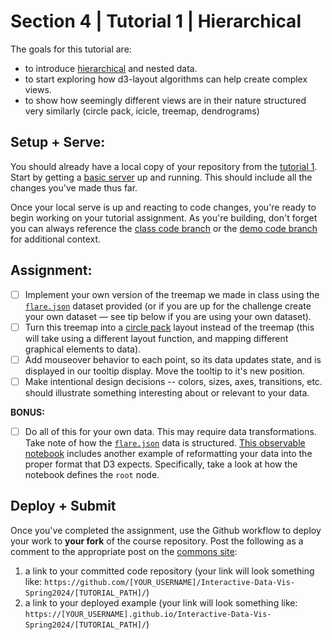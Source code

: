 # Section 4 | Tutorial 1 | Hierarchical

The goals for this tutorial are:

- to introduce [hierarchical](https://github.com/d3/d3-hierarchy) and nested data.
- to start exploring how d3-layout algorithms can help create complex views.
- to show how seemingly different views are in their nature structured very similarly (circle pack, icicle, treemap, dendrograms)

## Setup + Serve:

You should already have a local copy of your repository from the [tutorial 1](../1_1_getting_started/README.md). Start by getting a [basic server](../1_1_getting_started/3_BASIC_SERVER.md) up and running. This should include all the changes you've made thus far.

Once your local serve is up and reacting to code changes, you're ready to begin working on your tutorial assignment.
As you're building, don't forget you can always reference the [class code branch](https://github.com/InteractiveDataVis/Interactive-Data-Vis-Spring2024/tree/class/) or the [demo code branch](https://github.com/InteractiveDataVis/Interactive-Data-Vis-Spring2024/tree/demo/) for additional context.

## Assignment:

- [ ] Implement your own version of the treemap we made in class using the [`flare.json`](../data/flare.json) dataset provided (or if you are up for the challenge create your own dataset — see tip below if you are using your own dataset).
- [ ] Turn this treemap into a [circle pack](https://github.com/d3/d3-hierarchy#pack) layout instead of the treemap (this will take using a different layout function, and mapping different graphical elements to data).
- [ ] Add mouseover behavior to each point, so its data updates state, and is displayed in our tooltip display. Move the tooltip to it's new position.
- [ ] Make intentional design decisions -- colors, sizes, axes, transitions, etc. should illustrate something interesting about or relevant to your data.

**BONUS:**

- [ ] Do all of this for your own data. This may require data transformations. Take note of how the [`flare.json`](../data/flare.json) data is structured. [This observable notebook](https://observablehq.com/@mbostock/2019-h-1b-employers) includes another example of reformatting your data into the proper format that D3 expects. Specifically, take a look at how the notebook defines the `root` node.

## Deploy + Submit

Once you've completed the assignment, use the Github workflow to deploy your work to **your fork** of the course repository. Post the following as a comment to the appropriate post on the [commons site](https://data73200Spring2024.commons.gc.cuny.edu/):
1. a link to your committed code repository (your link will look something like: `https://github.com/[YOUR_USERNAME]/Interactive-Data-Vis-Spring2024/[TUTORIAL_PATH]/`)
2. a link to your deployed example (your link will look something like: `https://[YOUR_USERNAME].github.io/Interactive-Data-Vis-Spring2024/[TUTORIAL_PATH]/`)



